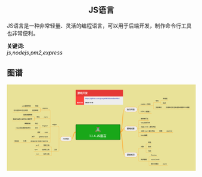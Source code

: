 <h2 align="center">JS语言</h2>
<p>
JS语言是一种非常轻量、灵活的编程语言，可以用于后端开发，制作命令行工具也非常便利。
</p>

**关键词:**<br/>
*js,nodejs,pm2,express*

## 图谱
![图片加载中...](../exports/1.1.4.JS语言.png?raw=true)
